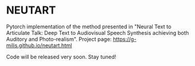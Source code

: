 # NEUTART
Pytorch implementation of the method presented in "Neural Text to Articulate Talk: Deep Text to Audiovisual Speech Synthesis achieving both Auditory and Photo-realism".
Project page: https://g-milis.github.io/neutart.html

Code will be released very soon. Stay tuned!
